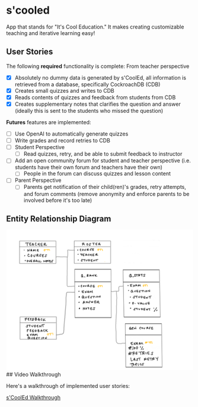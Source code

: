 # s'cooled

App that stands for "It's Cool Education."  It makes creating customizable teaching and iterative learning easy!

## User Stories

The following **required** functionality is complete:
From teacher perspective
* [x] Absolutely no dummy data is generated by s'CoolEd, all information is retrieved from a database, specifically CockroachDB (CDB)
* [x] Creates small quizzes and writes to CDB
* [x] Reads contents of quizzes and feedback from students from CDB
* [x] Creates supplementary notes that clarifies the question and answer (ideally this is sent to the students who missed the question)

**Futures** features are implemented:
* [ ] Use OpenAI to automatically generate quizzes
* [ ] Write grades and record retries to CDB
* [ ] Student Perspective
  * [ ] Read quizzes, retry, and be able to submit feedback to instructor
* [ ] Add an open community forum for student and teacher perspective (i.e. students have their own forum and teachers have their own)
  * [ ] People in the forum can discuss quizzes and lesson content
* [ ] Parent Perspective
  * [ ]  Parents get notification of their child(ren)'s grades, retry attempts, and forum comments (remove anonymity and enforce parents to be involved before it's too late) 

## Entity Relationship Diagram
<img src='img/Scooled_ERD.png' title='ERD' width='' alt='ERD' />
## Video Walkthrough 

Here's a walkthrough of implemented user stories:

[s'CoolEd Walkthrough](https://uci.zoom.us/rec/share/lK6_W94ndTIfppk7EUBKvYWGLDDpPaS9AyFubhgQwYn9RDzCzpQFBoB-kbbeV45S.i24Nym6Tj_5WLb2W?startTime=1630269059000)

